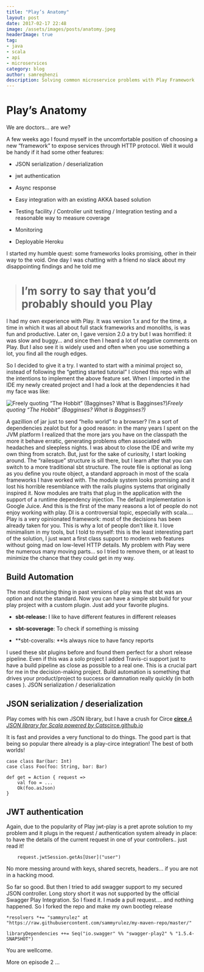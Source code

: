 ```yaml
---
title: "Play’s Anatomy"
layout: post
date: 2017-02-17 22:48
image: /assets/images/posts/anatomy.jpeg
headerImage: true
tag:
- java
- scala
- api
- microservices
category: blog
author: samreghenzi
description: Solving common microservice problems with Play Framework
---
```

# Play’s Anatomy

We are doctors… are we?

A few weeks ago I found myself in the uncomfortable position of choosing a new “framework” to expose services through HTTP protocol. Well it would be handy if it had some other features:

* JSON serialization / deserialization

* jwt authentication

* Async response

* Easy integration with an existing AKKA based solution

* Testing facility / Controller unit testing / Integration testing and a reasonable way to measure coverage

* Monitoring

* Deployable Heroku

I started my humble quest: some frameworks looks promising, other in their way to the void. One day I was chatting with a friend no slack about my disappointing findings and he told me
> # I’m sorry to say that you’d probably should you Play

I had my own experience with Play. It was version 1.x and for the time, a time in which it was all about full stack frameworks and monoliths, is was fun and productive. Later on, I gave version 2.0 a try but I was horrified: it was slow and buggy… and since then I heard a lot of negative comments on Play. But I also see it is widely used and often when you use something a lot, you find all the rough edges.

So I decided to give it a try. I wanted to start with a minimal project so, instead of following the “getting started tutorial” I cloned this repo with all the intentions to implement the above feature set.
When I imported in the IDE my newly created project and I had a look at the dependencies it had my face was like:

![Freely quoting “The Hobbit” (Bagginses? What is Bagginses?)](https://cdn-images-1.medium.com/max/2000/1*bM2nwuf6DGf89G_-Z3bArg.jpeg)*Freely quoting “The Hobbit” (Bagginses? What is Bagginses?)*

A gazillion of jar just to send “hello world” to a browser? I’m a sort of dependencies zealot but for a good reason: in the many years I spent on the JVM platform I realized that the more jars you have on the classpath the more it behave erratic, generating problems often associated with headaches and sleepless nights. I was about to close the IDE and write my own thing from scratch. But, just for the sake of curiosity, I start looking around. The “railesque” structure is sill there, but I learn after that you can switch to a more traditional sbt structure. The route file is optional as long as you define you route object, a standard approach in most of the scala frameworks I have worked with. The module system looks promising and it lost his horrible resemblance with the rails plugins systems that originally inspired it. Now modules are traits that plug in the application with the support of a runtime dependency injection. The default implementation is Google Juice. And this is the first of the many reasons a lot of people do not enjoy working with play. DI is a controversial topic, especially with scala…. Play is a very opinionated framework: most of the decisions has been already taken for you. This is why a lot of people don’t like it. I love minimalism in my tools, but I told to myself: this is the least interesting part of the solution, I just want a first class support to modern web features without going mad on low-level HTTP details. My problem with Play were the numerous many moving parts… so I tried to remove them, or at least to minimize the chance that they could get in my way.

## **Build Automation**

The most disturbing thing in past versions of play was that sbt was an option and not the standard. Now you can have a simple sbt build for your play project with a custom plugin. Just add your favorite plugins.

* **sbt-release:** I like to have different features in different releases

* **sbt-scoverage**: To check if something is missing

* **sbt-coveralls: **Is always nice to have fancy reports

I used these sbt plugins before and found them perfect for a short release pipeline. Even if this was a solo project I added Travis-ci support just to have a build pipeline as close as possible to a real one. This is a crucial part for me in the decision-making project. Build automation is something that drives your product/project to success or damnation really quickly (in both cases ).
JSON serialization / deserialization

## JSON serialization / deserialization

Play comes with his own JSON library, but I have a crush for Circe
[**circe**
*A JSON library for Scala powered by Cats*circe.github.io](https://circe.github.io/circe/)

It is fast and provides a very functional to do things. The good part is that being so popular there already is a play-circe integration! The best of both worlds!

    case class Bar(bar: Int)  
    case class Foo(foo: String, bar: Bar)  

    def get = Action { request =>    
        val foo = ...
        Ok(foo.asJson)  
    }

## JWT authentication

Again, due to the popularity of Play jwt-play is a pret aprote solution to my problem and it plugs in the request / authentication system already in place: to have the details of the current request in one of your controllers.. just read it!

        request.jwtSession.getAs[User]("user") 

No more messing around with keys, shared secrets, headers… if you are not in a hacking mood.

So far so good. But then I tried to add swagger support to my secured JSON controller. Long story short it was not supported by the official Swagger Play Integration. So I fixed it. I made a pull request…. and nothing happened. So I forked the repo and make my own bootleg release

    *resolvers *+= "sammyrulez" at "https://raw.githubusercontent.com/sammyrulez/my-maven-repo/master/"
    
    libraryDependencies ++= Seq("io.swagger" %% "swagger-play2" % "1.5.4-SNAPSHOT")

You are wellcome.

More on episode 2 …
